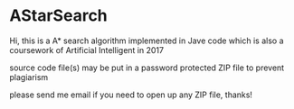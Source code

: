 # AStarSearch

Hi, this is a A* search algorithm implemented in Jave code which is also a coursework of Artificial Intelligent in 2017

source code file(s) may be put in a password protected ZIP file to prevent plagiarism

please send me email if you need to open up any ZIP file, thanks!
